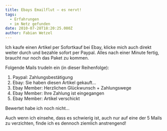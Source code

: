 ```yaml
---
title: Ebays Emailflut – es nervt!
tags:
  - Erfahrungen
  - im Netz gefunden
date: 2010-07-28T18:20:25.000Z
author: Fabian Wetzel
---
```


Ich kaufe einen Artikel per Sofortkauf bei Ebay, klicke mich auch direkt weiter durch und bezahle sofort per Paypal. Alles nach einer Minute fertig, braucht nur noch das Paket zu kommen.

Folgende Mails trudeln ein (in dieser Reihenfolge):

1.  Paypal: Zahlungsbestätigung
2.  Ebay: Sie haben diesen Artikel gekauft…
3.  Ebay Member: Herzlichen Glückwunsch + Zahlungswege
4.  Ebay Member: Ihre Zahlung ist eingegangen
5.  Ebay Member: Artikel verschickt  

Bewertet habe ich noch nicht…

Auch wenn ich einsehe, dass es schwierig ist, auch nur auf eine der 5 Mails zu verzichten, finde ich es dennoch ziemlich anstrengend!



